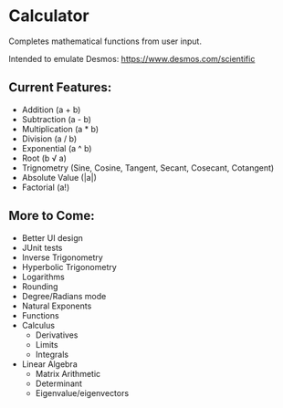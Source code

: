# Calculator
Completes mathematical functions from user input. 

Intended to emulate Desmos: https://www.desmos.com/scientific

## Current Features:
* Addition (a + b)
* Subtraction (a - b)
* Multiplication (a * b)
* Division (a / b)
* Exponential (a ^ b)
* Root (b √ a)
* Trignometry (Sine, Cosine, Tangent, Secant, Cosecant, Cotangent)
* Absolute Value (|a|)
* Factorial (a!)

## More to Come:
* Better UI design
* JUnit tests
* Inverse Trigonometry
* Hyperbolic Trigonometry
* Logarithms
* Rounding
* Degree/Radians mode
* Natural Exponents
* Functions
* Calculus
    * Derivatives
    * Limits
    * Integrals
* Linear Algebra
    * Matrix Arithmetic
    * Determinant
    * Eigenvalue/eigenvectors
